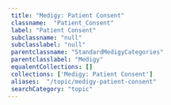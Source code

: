```yaml
--- 
 title: "Medigy: Patient Consent" 
 classname:  "Patient_Consent" 
 label: "Patient Consent" 
 subclassname: "null" 
 subclasslabel: "null" 
 parentclassname: "StandardMedigyCategories" 
 parentclasslabel: "Medigy" 
 equalentCollections: [] 
 collections: ['Medigy: Patient Consent']
 aliases:  "/topic/medigy-patient-consent"  
 searchCategory: "topic" 
---
```

